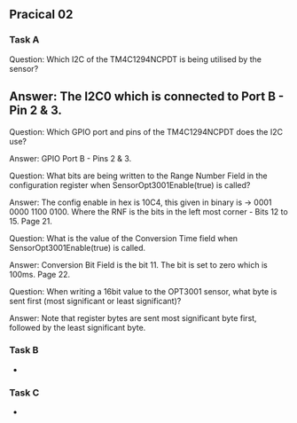 ## Pracical 02

### Task A
Question: Which I2C of the TM4C1294NCPDT is being utilised by the sensor?  

Answer: The I2C0 which is connected to Port B - Pin 2 & 3.  
--

Question: Which GPIO port and pins of the TM4C1294NCPDT does the I2C use?  

Answer: GPIO Port B - Pins 2 & 3.  


Question: What bits are being written to the Range Number Field in the configuration register
when SensorOpt3001Enable(true) is called?  

Answer: The config enable in hex is 10C4, this given in binary is -> 0001 0000 1100 0100. Where the RNF is the bits in the left 
most corner - Bits 12 to 15. Page 21.  


Question: What is the value of the Conversion Time field when SensorOpt3001Enable(true) is
called.  

Answer: Conversion Bit Field is the bit 11. The bit is set to zero which is 100ms. Page 22.    


Question: When writing a 16bit value to the OPT3001 sensor, what byte is sent first (most
significant or least significant)?  

Answer: Note that register bytes are sent most significant byte first, followed by the least significant byte.



### Task B
- 

### Task C
- 


